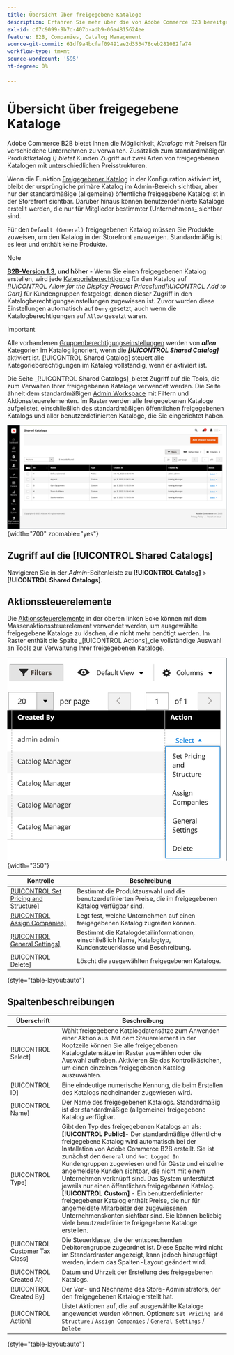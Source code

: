 ```yaml
---
title: Übersicht über freigegebene Kataloge
description: Erfahren Sie mehr über die von Adobe Commerce B2B bereitgestellten freigegebenen Kataloge und darüber, wie Sie sie zur Pflege von Gated-Katalogen mit benutzerdefinierter Preisgestaltung für verschiedene Unternehmenskonten verwenden können.
exl-id: cf7c9099-9b7d-407b-adb9-06a4815624ee
feature: B2B, Companies, Catalog Management
source-git-commit: 61df9a4bcfaf09491ae2d353478ceb281082fa74
workflow-type: tm+mt
source-wordcount: '595'
ht-degree: 0%

---
```


# Übersicht über freigegebene Kataloge

Adobe Commerce B2B bietet Ihnen die Möglichkeit, _Kataloge mit_ Preisen für verschiedene Unternehmen zu verwalten. Zusätzlich zum standardmäßigen Produktkatalog (_) bietet_ Kunden Zugriff auf zwei Arten von freigegebenen Katalogen mit unterschiedlichen Preisstrukturen.

Wenn die Funktion [Freigegebener Katalog](enable-basic-features.md) in der Konfiguration aktiviert ist, bleibt der ursprüngliche primäre Katalog im Admin-Bereich sichtbar, aber nur der standardmäßige (allgemeine) öffentliche freigegebene Katalog ist in der Storefront sichtbar. Darüber hinaus können benutzerdefinierte Kataloge erstellt werden, die nur für Mitglieder bestimmter (Unternehmens[-](account-companies.md) sichtbar sind.

Für den `Default (General)` freigegebenen Katalog müssen Sie Produkte zuweisen, um den Katalog in der Storefront anzuzeigen. Standardmäßig ist es leer und enthält keine Produkte.

>[!NOTE]
>
>**[B2B-Version 1.3.](release-notes.md#b2b-v130) und höher** - Wenn Sie einen freigegebenen Katalog erstellen, wird jede [Kategorieberechtigung](../catalog/category-permissions.md) für den Katalog auf _[!UICONTROL Allow for the Display Product Prices]_und_[!UICONTROL Add to Cart]_ für Kundengruppen festgelegt, denen dieser Zugriff in den Katalogberechtigungseinstellungen zugewiesen ist. Zuvor wurden diese Einstellungen automatisch auf `Deny` gesetzt, auch wenn die Katalogberechtigungen auf `Allow` gesetzt waren.

>[!IMPORTANT]
>
>Alle vorhandenen [Gruppenberechtigungseinstellungen](../configuration-reference/catalog/catalog.md#category-permissions) werden von **_allen_** Kategorien im Katalog ignoriert, wenn die **_[!UICONTROL Shared Catalog]_** aktiviert ist. [!UICONTROL Shared Catalog] steuert alle Kategorieberechtigungen im Katalog vollständig, wenn er aktiviert ist.

Die Seite _[!UICONTROL Shared Catalogs]_bietet Zugriff auf die Tools, die zum Verwalten Ihrer freigegebenen Kataloge verwendet werden. Die Seite ähnelt dem standardmäßigen [Admin Workspace](../getting-started/admin-workspace.md) mit Filtern und Aktionssteuerelementen. Im Raster werden alle freigegebenen Kataloge aufgelistet, einschließlich des standardmäßigen öffentlichen freigegebenen Katalogs und aller benutzerdefinierten Kataloge, die Sie eingerichtet haben.

![freigegebene Kataloge](./assets/shared-catalogs-grid.png){width="700" zoomable="yes"}

## Zugriff auf die [!UICONTROL Shared Catalogs]

Navigieren Sie in der _Admin_-Seitenleiste zu **[!UICONTROL Catalog]** > **[!UICONTROL Shared Catalogs]**.

## Aktionssteuerelemente

Die [Aktionssteuerelemente](../getting-started/admin-actions-control.md) in der oberen linken Ecke können mit dem Massenaktionssteuerelement verwendet werden, um ausgewählte freigegebene Kataloge zu löschen, die nicht mehr benötigt werden. Im Raster enthält die Spalte _[!UICONTROL Actions]_die vollständige Auswahl an Tools zur Verwaltung Ihrer freigegebenen Kataloge.

![Aktionen für freigegebene Kataloge](./assets/shared-catalog-grid-action-column-controls.png){width="350"}

| Kontrolle | Beschreibung |
|------|-----------|
| [[!UICONTROL Set Pricing and Structure]](catalog-shared-pricing-structure.md) | Bestimmt die Produktauswahl und die benutzerdefinierten Preise, die im freigegebenen Katalog verfügbar sind. |
| [[!UICONTROL Assign Companies]](catalog-shared-assign-companies.md) | Legt fest, welche Unternehmen auf einen freigegebenen Katalog zugreifen können. |
| [[!UICONTROL General Settings]](catalog-shared-manage.md) | Bestimmt die Katalogdetailinformationen, einschließlich Name, Katalogtyp, Kundensteuerklasse und Beschreibung. |
| [!UICONTROL Delete] | Löscht die ausgewählten freigegebenen Kataloge. |

{style="table-layout:auto"}

## Spaltenbeschreibungen

| Überschrift | Beschreibung |
|--- |--- |
| [!UICONTROL Select] | Wählt freigegebene Katalogdatensätze zum Anwenden einer Aktion aus. Mit dem Steuerelement in der Kopfzeile können Sie alle freigegebenen Katalogdatensätze im Raster auswählen oder die Auswahl aufheben. Aktivieren Sie das Kontrollkästchen, um einen einzelnen freigegebenen Katalog auszuwählen. |
| [!UICONTROL ID] | Eine eindeutige numerische Kennung, die beim Erstellen des Katalogs nacheinander zugewiesen wird. |
| [!UICONTROL Name] | Der Name des freigegebenen Katalogs. Standardmäßig ist der standardmäßige (allgemeine) freigegebene Katalog verfügbar. |
| [!UICONTROL Type] | Gibt den Typ des freigegebenen Katalogs an als: <br/>**[!UICONTROL Public]**- Der standardmäßige öffentliche freigegebene Katalog wird automatisch bei der Installation von Adobe Commerce B2B erstellt. Sie ist zunächst den `General` und `Not Logged In` Kundengruppen zugewiesen und für Gäste und einzelne angemeldete Kunden sichtbar, die nicht mit einem Unternehmen verknüpft sind. Das System unterstützt jeweils nur einen öffentlichen freigegebenen Katalog.<br/>**[!UICONTROL Custom]** - Ein benutzerdefinierter freigegebener Katalog enthält Preise, die nur für angemeldete Mitarbeiter der zugewiesenen Unternehmenskonten sichtbar sind. Sie können beliebig viele benutzerdefinierte freigegebene Kataloge erstellen. |
| [!UICONTROL Customer Tax Class] | Die Steuerklasse, die der entsprechenden Debitorengruppe zugeordnet ist. Diese Spalte wird nicht im Standardraster angezeigt, kann jedoch hinzugefügt werden, indem das Spalten-Layout geändert wird. |
| [!UICONTROL Created At] | Datum und Uhrzeit der Erstellung des freigegebenen Katalogs. |
| [!UICONTROL Created By] | Der Vor- und Nachname des Store-Administrators, der den freigegebenen Katalog erstellt hat. |
| [!UICONTROL Action] | Listet Aktionen auf, die auf ausgewählte Kataloge angewendet werden können. Optionen: `Set Pricing and Structure` / `Assign Companies` / `General Settings` / `Delete` |

{style="table-layout:auto"}
